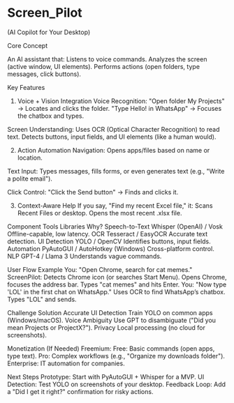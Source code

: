 # Screen_Pilot
(AI Copilot for Your Desktop)

Core Concept

An AI assistant that:
Listens to voice commands.
Analyzes the screen (active window, UI elements).
Performs actions (open folders, type messages, click buttons).

Key Features

1. Voice + Vision Integration
Voice Recognition:
"Open folder My Projects" → Locates and clicks the folder.
"Type Hello! in WhatsApp" → Focuses the chatbox and types.

Screen Understanding:
Uses OCR (Optical Character Recognition) to read text.
Detects buttons, input fields, and UI elements (like a human would).

2. Action Automation
Navigation:
Opens apps/files based on name or location.

Text Input:
Types messages, fills forms, or even generates text (e.g., "Write a polite email").

Click Control:
"Click the Send button" → Finds and clicks it.

3. Context-Aware Help
If you say, "Find my recent Excel file," it:
Scans Recent Files or desktop.
Opens the most recent .xlsx file.





Component	Tools                Libraries	                      Why?
Speech-to-Text	        Whisper (OpenAI) / Vosk	          Offline-capable, low latency.
OCR	                    Tesseract / EasyOCR	              Accurate text detection.
UI Detection	          YOLO / OpenCV	                    Identifies buttons, input fields.
Automation	            PyAutoGUI / AutoHotkey (Windows)	Cross-platform control.
NLP	                    GPT-4 / Llama 3	                  Understands vague commands.






User Flow Example
You: "Open Chrome, search for cat memes."
ScreenPilot:
Detects Chrome icon (or searches Start Menu).
Opens Chrome, focuses the address bar.
Types "cat memes" and hits Enter.
You: "Now type 'LOL' in the first chat on WhatsApp."
Uses OCR to find WhatsApp’s chatbox.
Types "LOL" and sends.


Challenge	                                  Solution
Accurate UI Detection	        Train YOLO on common apps (Windows/macOS).
Voice Ambiguity	              Use GPT to disambiguate ("Did you mean Projects or ProjectX?").
Privacy	                      Local processing (no cloud for screenshots).


Monetization (If Needed)
Freemium:
Free: Basic commands (open apps, type text).
Pro: Complex workflows (e.g., "Organize my downloads folder").
Enterprise: IT automation for companies.

Next Steps
Prototype:
Start with PyAutoGUI + Whisper for a MVP.
UI Detection:
Test YOLO on screenshots of your desktop.
Feedback Loop:
Add a "Did I get it right?" confirmation for risky actions.
